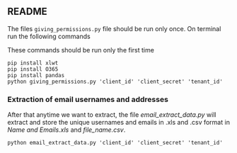 ## README
The files ```giving_permissions.py``` file should be run only once. 
On terminal 
run the following commands

These commands should be run only the first time
```
pip install xlwt
pip install O365
pip install pandas
python giving_permissions.py 'client_id' 'client_secret' 'tenant_id'
````

### Extraction of email usernames and addresses 
After that anytime we want to extract, the file *email_extract_data.py* will extract and store the unique usernames and emails in .xls and .csv format in *Name and Emails.xls* and *file_name.csv*.
```
python email_extract_data.py 'client_id' 'client_secret' 'tenant_id'
```

